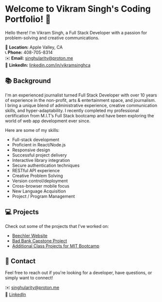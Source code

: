 # Welcome to Vikram Singh's Coding Portfolio! 👋 

Hello there! I'm Vikram Singh, a Full Stack Developer with a passion for problem-solving and creative communications. 

📍 **Location:** Apple Valley, CA  
📞 **Phone:** 408-705-8314  
✉️ **Email:** [singhularity@proton.me](mailto:singhularity@proton.me)  
💼 **LinkedIn:** [linkedin.com/in/vikramsinghca](https://linkedin.com/in/vikramsinghca)  

## 📚 Background

I'm an experienced journalist turned Full Stack Developer with over 10 years of experience in the non-profit, arts & entertainment space, and journalism. I bring a unique blend of administrative experience, creative communication skills, and hyper-adaptability. I recently completed my professional certification from M.I.T’s Full Stack bootcamp and have been exploring the world of web app development ever since.

Here are some of my skills:

- Full-stack development
- Proficient in React/Node.js
- Responsive design
- Successful project delivery
- Interactive library integration
- Secure authentication techniques
- RESTful API experience
- Creative Problem Solving
- Version control/deployment
- Cross-browser mobile focus
- New Language Acquisition
- Project / Program Management

## 💻 Projects

Check out some of the projects that I've worked on:

- [Beechler Website](https://github.com/s1nghularity/beechler-website)
- [Bad Bank Capstone Project](https://github.com/s1nghularity/bad-bank-capstone-project)
- [Additional Class Projects for MIT Bootcamp](https://github.com/s1nghularity/MIT-class-projects)

## 📝 Contact

Feel free to reach out if you're looking for a developer, have questions, or simply want to connect!

✉️ [singhularity@proton.me](mailto:singhularity@proton.me)  
💼 [LinkedIn](https://linkedin.com/in/vikramsinghca)
